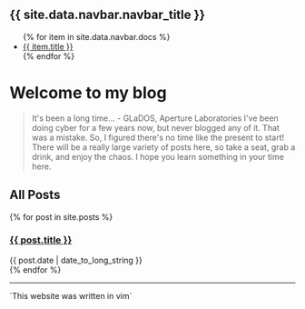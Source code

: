 <h2>{{ site.data.navbar.navbar_title }}</h2>
<ul>
   {% for item in site.data.navbar.docs %}
      <li><a href="{{ item.url }}">{{ item.title }}</a></li>
   {% endfor %}
</ul>

# Welcome to my blog

> It's been a long time... - GLaDOS, Aperture Laboratories
I've been doing cyber for a few years now, but never blogged any of it.  That was a mistake.  So, I figured there's no time like the present to start!
There will be a really large variety of posts here, so take a seat, grab a drink, and enjoy the chaos.  I hope you learn something in your time here.

## All Posts
{% for post in site.posts %}
  <article>
    <h3>
      <a href="{{ post.url }}">
        {{ post.title }}
      </a>
    </h3>
    <time datetime="{{ post.date | date: "%Y-%m-%d" }}">{{ post.date | date_to_long_string }}</time>
  </article>
{% endfor %}




<br>
<hr>
`This website was written in vim`
